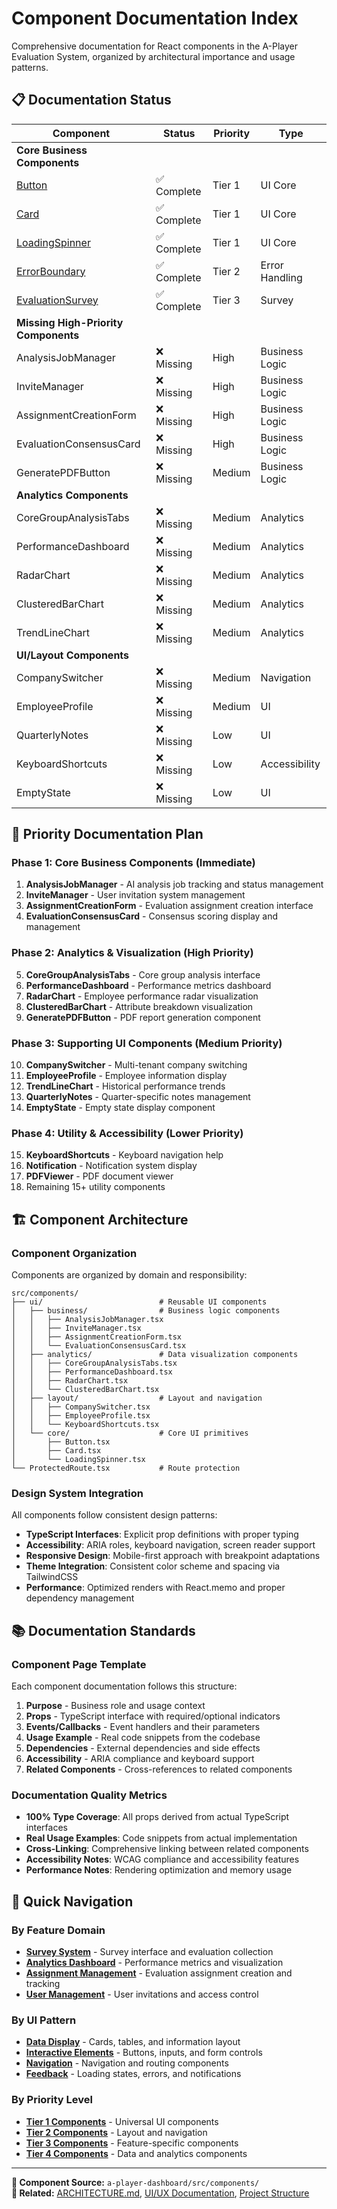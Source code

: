 # Component Documentation Index

Comprehensive documentation for React components in the A-Player Evaluation System, organized by architectural importance and usage patterns.

## 📋 Documentation Status

| Component | Status | Priority | Type |
|-----------|--------|----------|------|
| **Core Business Components** | | | |
| [Button](./components/Button.mdx) | ✅ Complete | Tier 1 | UI Core |
| [Card](./components/Card.mdx) | ✅ Complete | Tier 1 | UI Core |
| [LoadingSpinner](./components/LoadingSpinner.mdx) | ✅ Complete | Tier 1 | UI Core |
| [ErrorBoundary](./components/ErrorBoundary.mdx) | ✅ Complete | Tier 2 | Error Handling |
| [EvaluationSurvey](./components/EvaluationSurvey.mdx) | ✅ Complete | Tier 3 | Survey |
| **Missing High-Priority Components** | | | |
| AnalysisJobManager | ❌ Missing | High | Business Logic |
| InviteManager | ❌ Missing | High | Business Logic |
| AssignmentCreationForm | ❌ Missing | High | Business Logic |
| EvaluationConsensusCard | ❌ Missing | High | Business Logic |
| GeneratePDFButton | ❌ Missing | Medium | Business Logic |
| **Analytics Components** | | | |
| CoreGroupAnalysisTabs | ❌ Missing | Medium | Analytics |
| PerformanceDashboard | ❌ Missing | Medium | Analytics |
| RadarChart | ❌ Missing | Medium | Analytics |
| ClusteredBarChart | ❌ Missing | Medium | Analytics |
| TrendLineChart | ❌ Missing | Medium | Analytics |
| **UI/Layout Components** | | | |
| CompanySwitcher | ❌ Missing | Medium | Navigation |
| EmployeeProfile | ❌ Missing | Medium | UI |
| QuarterlyNotes | ❌ Missing | Low | UI |
| KeyboardShortcuts | ❌ Missing | Low | Accessibility |
| EmptyState | ❌ Missing | Low | UI |

## 🎯 Priority Documentation Plan

### Phase 1: Core Business Components (Immediate)
1. **AnalysisJobManager** - AI analysis job tracking and status management
2. **InviteManager** - User invitation system management
3. **AssignmentCreationForm** - Evaluation assignment creation interface
4. **EvaluationConsensusCard** - Consensus scoring display and management

### Phase 2: Analytics & Visualization (High Priority)
5. **CoreGroupAnalysisTabs** - Core group analysis interface
6. **PerformanceDashboard** - Performance metrics dashboard
7. **RadarChart** - Employee performance radar visualization
8. **ClusteredBarChart** - Attribute breakdown visualization
9. **GeneratePDFButton** - PDF report generation component

### Phase 3: Supporting UI Components (Medium Priority)
10. **CompanySwitcher** - Multi-tenant company switching
11. **EmployeeProfile** - Employee information display
12. **TrendLineChart** - Historical performance trends
13. **QuarterlyNotes** - Quarter-specific notes management
14. **EmptyState** - Empty state display component

### Phase 4: Utility & Accessibility (Lower Priority)
15. **KeyboardShortcuts** - Keyboard navigation help
16. **Notification** - Notification system display
17. **PDFViewer** - PDF document viewer
18. Remaining 15+ utility components

## 🏗️ Component Architecture

### Component Organization
Components are organized by domain and responsibility:

```
src/components/
├── ui/                          # Reusable UI components
│   ├── business/                # Business logic components
│   │   ├── AnalysisJobManager.tsx
│   │   ├── InviteManager.tsx
│   │   ├── AssignmentCreationForm.tsx
│   │   └── EvaluationConsensusCard.tsx
│   ├── analytics/               # Data visualization components
│   │   ├── CoreGroupAnalysisTabs.tsx
│   │   ├── PerformanceDashboard.tsx
│   │   ├── RadarChart.tsx
│   │   └── ClusteredBarChart.tsx
│   ├── layout/                  # Layout and navigation
│   │   ├── CompanySwitcher.tsx
│   │   ├── EmployeeProfile.tsx
│   │   └── KeyboardShortcuts.tsx
│   └── core/                    # Core UI primitives
│       ├── Button.tsx
│       ├── Card.tsx
│       └── LoadingSpinner.tsx
└── ProtectedRoute.tsx           # Route protection
```

### Design System Integration
All components follow consistent design patterns:
- **TypeScript Interfaces**: Explicit prop definitions with proper typing
- **Accessibility**: ARIA roles, keyboard navigation, screen reader support
- **Responsive Design**: Mobile-first approach with breakpoint adaptations
- **Theme Integration**: Consistent color scheme and spacing via TailwindCSS
- **Performance**: Optimized renders with React.memo and proper dependency management

## 📚 Documentation Standards

### Component Page Template
Each component documentation follows this structure:

1. **Purpose** - Business role and usage context
2. **Props** - TypeScript interface with required/optional indicators
3. **Events/Callbacks** - Event handlers and their parameters
4. **Usage Example** - Real code snippets from the codebase
5. **Dependencies** - External dependencies and side effects
6. **Accessibility** - ARIA compliance and keyboard support
7. **Related Components** - Cross-references to related components

### Documentation Quality Metrics
- **100% Type Coverage**: All props derived from actual TypeScript interfaces
- **Real Usage Examples**: Code snippets from actual implementation
- **Cross-Linking**: Comprehensive linking between related components
- **Accessibility Notes**: WCAG compliance and accessibility features
- **Performance Notes**: Rendering optimization and memory usage

## 🔗 Quick Navigation

### By Feature Domain
- **[Survey System](./components/EvaluationSurvey.mdx)** - Survey interface and evaluation collection
- **[Analytics Dashboard](./components/PerformanceDashboard.mdx)** - Performance metrics and visualization
- **[Assignment Management](./components/AssignmentCreationForm.mdx)** - Evaluation assignment creation and tracking
- **[User Management](./components/InviteManager.mdx)** - User invitations and access control

### By UI Pattern
- **[Data Display](./components/Card.mdx)** - Cards, tables, and information layout
- **[Interactive Elements](./components/Button.mdx)** - Buttons, inputs, and form controls
- **[Navigation](./components/CompanySwitcher.mdx)** - Navigation and routing components
- **[Feedback](./components/LoadingSpinner.mdx)** - Loading states, errors, and notifications

### By Priority Level
- **[Tier 1 Components](./components/README.md#tier-1-core-ui-components-universal-usage)** - Universal UI components
- **[Tier 2 Components](./components/README.md#tier-2-layout--navigation-components-high-usage)** - Layout and navigation
- **[Tier 3 Components](./components/README.md#tier-3-specialized-ui-components-feature-specific)** - Feature-specific components
- **[Tier 4 Components](./components/README.md#tier-4-data-components-analytics--management)** - Data and analytics components

---

**📁 Component Source:** `a-player-dashboard/src/components/`  
**🔗 Related:** [ARCHITECTURE.md](../ARCHITECTURE.md), [UI/UX Documentation](../UI_UX_doc.md), [Project Structure](../project_structure.md)
